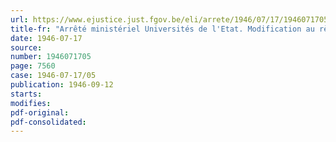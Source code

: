 ```yaml
---
url: https://www.ejustice.just.fgov.be/eli/arrete/1946/07/17/1946071705/justel
title-fr: "Arrêté ministériel Universités de l'Etat. Modification au règlement des bibliothèques. - Caution d'emprunt"
date: 1946-07-17
source:
number: 1946071705
page: 7560
case: 1946-07-17/05
publication: 1946-09-12
starts:
modifies:
pdf-original:
pdf-consolidated:
---
```


